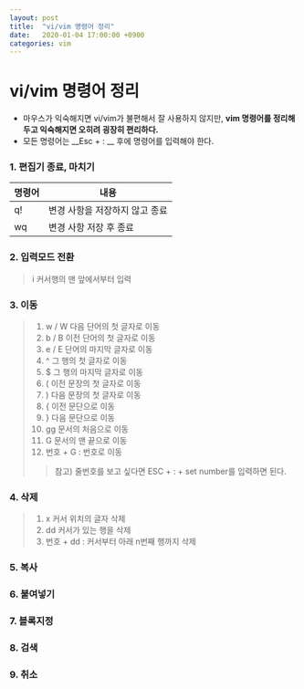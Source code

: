 ```yaml
---
layout: post
title:  "vi/vim 명령어 정리"
date:   2020-01-04 17:00:00 +0900
categories: vim
--- 
```


# vi/vim 명령어 정리

- 마우스가 익숙해지면 vi/vim가 불편해서 잘 사용하지 않지만, __vim 명령어를 정리해두고 익숙해지면 오히려 굉장히 편리하다.__
- 모든 명령어는 __Esc + : __ 후에 명령어를 입력해야 한다.

### 1. 편집기 종료, 마치기
|명령어|내용|
|---|------|
|q!|변경 사항을 저장하지 않고 종료|
|wq|변경 사항 저장 후 종료|


### 2. 입력모드 전환
> i  커서행의 맨 앞에서부터 입력 


### 3. 이동
> 1. w / W  다음 단어의 첫 글자로 이동
> 2. b / B  이전 단어의 첫 글자로 이동
> 3. e / E  단어의 마지막 글자로 이동 
> 4. ^  그 행의 첫 글자로 이동
> 5. $  그 행의 마지막 글자로 이동
> 6. (  이전 문장의 첫 글자로 이동
> 7. )  다음 문장의 첫 글자로 이동
> 8. {  이전 문단으로 이동
> 9. }  다음 문단으로 이동
> 10. gg  문서의 처음으로 이동
> 11. G 문서의 맨 끝으로 이동
> 12. 번호 + G : 번호로 이동 
>> 참고) 줄번호를 보고 싶다면 ESC + : + set number를 입력하면 된다. 


### 4. 삭제
> 1. x 커서 위치의 글자 삭제 
> 2. dd 커서가 있는 행을 삭제
> 3. 번호 + dd : 커서부터 아래 n번째 행까지 삭제


### 5. 복사 
### 6. 붙여넣기
### 7. 블록지정
### 8. 검색
### 9. 취소


